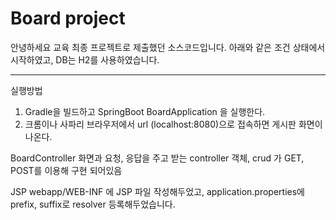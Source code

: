 # Board project

안녕하세요 교육 최종 프로젝트로 제출했던 소스코드입니다. 아래와 같은 조건 상태에서 시작하였고, DB는 H2를 사용하였습니다.


-----

실행방법
1. Gradle을 빌드하고 SpringBoot BoardApplication 을 실행한다.
2. 크롬이나 사파리 브라우저에서 url (localhost:8080)으로 접속하면 게시판 화면이 나온다.

BoardController
화면과 요청, 응답을 주고 받는 controller 객체, crud 가 GET, POST를 이용해 구현 되어있음 

JSP
webapp/WEB-INF 에 JSP 파일 작성해두었고, application.properties에 prefix, suffix로 resolver 등록해두었습니다.
